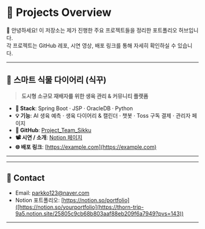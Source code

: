 # 📁 Projects Overview

👋 안녕하세요! 이 저장소는 제가 진행한 주요 프로젝트들을 정리한 포트폴리오 허브입니다.  
각 프로젝트는 GitHub 레포, 시연 영상, 배포 링크를 통해 자세히 확인하실 수 있습니다.

---

## 🌱 스마트 식물 다이어리 (식꾸)

> **도시형 소규모 재배자를 위한 생육 관리 & 커뮤니티 플랫폼**

- **🔧 Stack**: Spring Boot · JSP · OracleDB · Python  
- **💡 기능**: AI 생육 예측 · 생육 다이어리 & 캘린더 · 챗봇 · Toss 구독 결제 · 관리자 페이지  
- **📂 GitHub**: [Project_Team_Sikku](https://github.com/likewhat9901/Project_Team_Sikku.git)  
- **📽 시연 / 소개**: [Notion 페이지](https://notion.so/abc)  
- **🌐 배포 링크**: [https://example.com](https://example.com)

---

<!-- 아래는 이후 프로젝트 추가 예정 -->

<!-- 
## 📘 [다른 프로젝트명]
> (한 줄 요약 설명)

- 🔧 Stack:
- 💡 기능:
- 📂 GitHub: [링크]()
- 📽 Notion: [링크]()
- 🌐 배포: [링크]()
-->

---

## 📌 Contact

- Email: parkko123@naver.com  
- Notion 포트폴리오: [https://notion.so/portfolio]([https://notion.so/yourportfolio](https://thorn-trip-9a5.notion.site/25805c9cb68b803aaf88eb209f6a7949?pvs=143))

---


